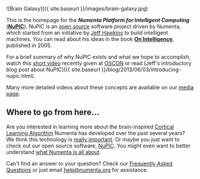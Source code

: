 

![Brain Galaxy]({{ site.baseurl }}/images/brain-galaxy.jpg)

This is the homepage for the **_Numenta Platform for Intelligent Computing_** (**[NuPIC](nupic.html)**). NuPIC is an [open source](http://opensource.org/osd) software project driven by Numenta, which started from an initiative by [Jeff Hawkins](http://en.wikipedia.org/wiki/Jeff_Hawkins) to build intelligent machines. You can read about his ideas in the book **[On Intelligence](http://www.amazon.com/On-Intelligence-ebook/dp/B003J4VE5Y/ref=tmm_kin_title_0)**, published in 2005.

For a brief summary of why NuPIC exists and what we hope to accomplish, watch this <a href="http://www.youtube.com/watch?v=1_eT5bsS4bQ" rel="prettyPhoto" title="">short video</a> recently given at [OSCON](http://www.oscon.com/oscon2013/public/schedule/speaker/130998) or read [Jeff's introductory blog post about NuPIC]({{ site.baseurl }}/blog/2013/06/03/introducing-nupic.html).

Many more detailed videos about these concepts are available on our [media page](media.html).

## Where to go from here...

Are you interested in learning more about the brain-inspired [Cortical Learning Algorithm](cla.html) Numenta has developed over the past several years? We think this technology is [really important](importance.html). Or maybe you just want to check out our open source software, [NuPIC](nupic.html). You might even want to better understand [what Numenta is all about](about.html).

Can't find an answer to your question? Check our [Frequently Asked Questions](faq.html) or just email <help@numenta.org> for assistance.
